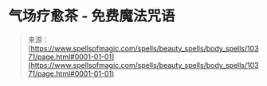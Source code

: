<!--yml

category: 未分类

date: 2024-06-12 18:46:57

-->

# 气场疗愈茶 - 免费魔法咒语

> 来源：[https://www.spellsofmagic.com/spells/beauty_spells/body_spells/10371/page.html#0001-01-01](https://www.spellsofmagic.com/spells/beauty_spells/body_spells/10371/page.html#0001-01-01)
